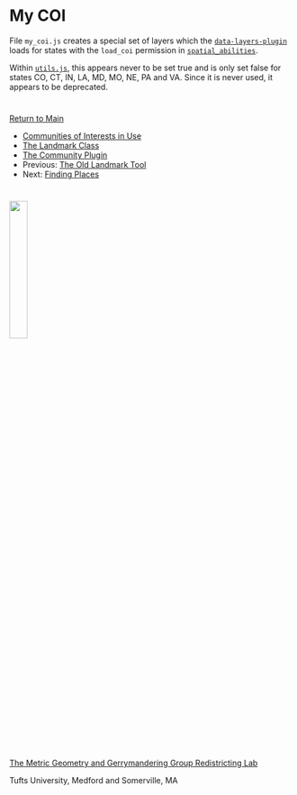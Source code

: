 # My COI

File `my_coi.js` creates a special set of layers which the
[`data-layers-plugin`] loads for states with the `load_coi` 
permission in [`spatial_abilities`].

Within [`utils.js`], this appears never to be set true and is
only set false for states CO, CT, IN, LA, MD, MO, NE, PA and VA. Since
it is never used, it appears to be deprecated.

# #

[Return to Main](../README.md)
- [Communities of Interests in Use](../05landmarks/coi.md)
- [The Landmark Class](../05landmarks/landmarksclass.md)
- [The Community Plugin](../05landmarks/communityplugin.md)
- Previous: [The Old Landmark Tool](../05landmarks/landmarktool.md)
- Next: [Finding Places](../05landmarks/findplaces.md)

[`data-layers-plugin`]: ../06charts/datalayersplugin.md
[`spatial_abilities`]: ../10spatialabilities/spatialabilities.md
[`utils.js`]: ../10spatialabilities/utils.md

# #

<img src="../../assets/mggg.svg" width=25%>

[The Metric Geometry and Gerrymandering Group Redistricting Lab](http://mggg.org)

Tufts University, Medford and Somerville, MA